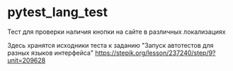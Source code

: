 # pytest_lang_test
Тест для проверки наличия кнопки на сайте в различных локализациях

Здесь хранятся исходники теста к заданию  "Запуск автотестов для разных языков интерфейса"
https://stepik.org/lesson/237240/step/9?unit=209628